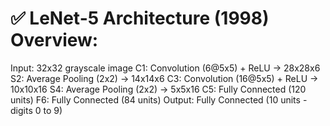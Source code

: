 # ✅ LeNet-5 Architecture (1998) Overview:

Input: 32x32 grayscale image
C1: Convolution (6@5x5) + ReLU → 28x28x6
S2: Average Pooling (2x2) → 14x14x6
C3: Convolution (16@5x5) + ReLU → 10x10x16
S4: Average Pooling (2x2) → 5x5x16
C5: Fully Connected (120 units)
F6: Fully Connected (84 units)
Output: Fully Connected (10 units - digits 0 to 9)
